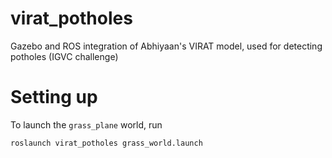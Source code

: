 # virat_potholes

Gazebo and ROS integration of Abhiyaan's VIRAT model, used for detecting potholes (IGVC challenge)

# Setting up

To launch the `grass_plane` world, run

```
roslaunch virat_potholes grass_world.launch
```
